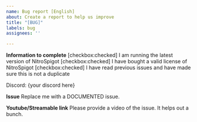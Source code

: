 ```yaml
---
name: Bug report [English]
about: Create a report to help us improve
title: "[BUG]"
labels: bug
assignees: ''

---
```


**Information to complete**
[checkbox:checked] I am running the latest version of NitroSpigot
[checkbox:checked] I have bought a valid license of NitroSpigot
[checkbox:checked] I have read previous issues and have made sure this is not a duplicate

Discord: {your discord here}

**Issue**
Replace me with a DOCUMENTED issue.

**Youtube/Streamable link**
Please provide a video of the issue. It helps out a bunch.
